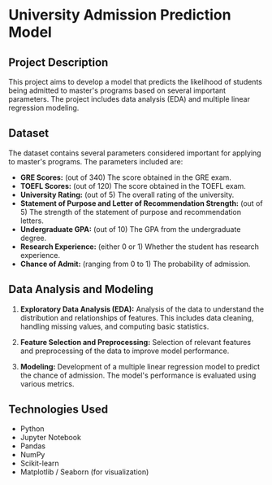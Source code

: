 # University Admission Prediction Model

## Project Description

This project aims to develop a model that predicts the likelihood of students being admitted to master's programs based on several important parameters. The project includes data analysis (EDA) and multiple linear regression modeling.

## Dataset

The dataset contains several parameters considered important for applying to master's programs. The parameters included are:

- **GRE Scores:** (out of 340) The score obtained in the GRE exam.
- **TOEFL Scores:** (out of 120) The score obtained in the TOEFL exam.
- **University Rating:** (out of 5) The overall rating of the university.
- **Statement of Purpose and Letter of Recommendation Strength:** (out of 5) The strength of the statement of purpose and recommendation letters.
- **Undergraduate GPA:** (out of 10) The GPA from the undergraduate degree.
- **Research Experience:** (either 0 or 1) Whether the student has research experience.
- **Chance of Admit:** (ranging from 0 to 1) The probability of admission.

## Data Analysis and Modeling

1. **Exploratory Data Analysis (EDA):** Analysis of the data to understand the distribution and relationships of features. This includes data cleaning, handling missing values, and computing basic statistics.

2. **Feature Selection and Preprocessing:** Selection of relevant features and preprocessing of the data to improve model performance.

3. **Modeling:** Development of a multiple linear regression model to predict the chance of admission. The model's performance is evaluated using various metrics.

## Technologies Used

- Python
- Jupyter Notebook
- Pandas
- NumPy
- Scikit-learn
- Matplotlib / Seaborn (for visualization)


